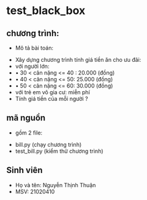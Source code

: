 # test_black_box
## chương trình:
* Mô tả bài toán:
 + Xây dựng chương trình tính giá tiền ăn cho ưu đãi:
 + với người lớn:
  +   •	30 < cân nặng <= 40 : 20.000 (đồng)
  +   •	40 < cân nặng <= 50: 	25.000 (đồng)
  +   •	50 < cân nặng <= 60: 	30.000 (đồng)
 + với trẻ em vô gia cư: miễn phí
 + Tính giá tiền của mỗi người ?

## mã nguồn
* gồm 2 file:
+ bill.py (chạy chương trình)
+ test_bill.py (kiểm thử chương trình)
## Sinh viên
+ Họ và tên: Nguyễn Thịnh Thuận
+ MSV: 21020410

